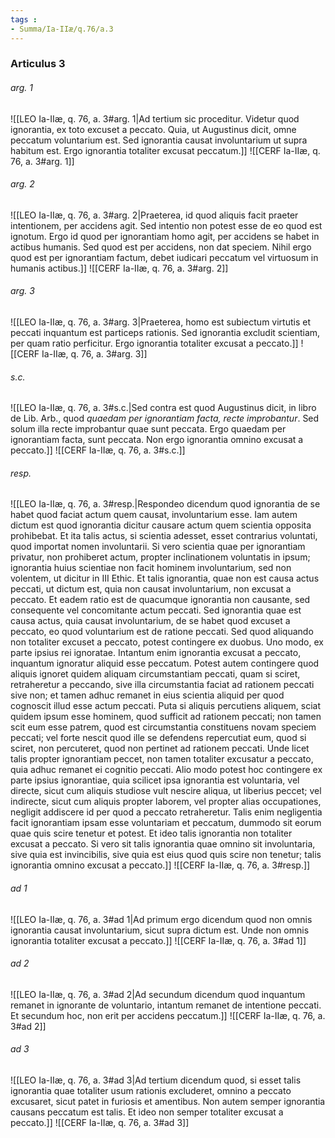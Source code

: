 ```yaml
---
tags : 
- Summa/Ia-IIæ/q.76/a.3
---
```


### Articulus 3

###### arg. 1
![[LEO Ia-IIæ, q. 76, a. 3#arg. 1|Ad tertium sic proceditur. Videtur quod ignorantia, ex toto excuset a peccato. Quia, ut Augustinus dicit, omne peccatum voluntarium est. Sed ignorantia causat involuntarium ut supra habitum est. Ergo ignorantia totaliter excusat peccatum.]]
![[CERF Ia-IIæ, q. 76, a. 3#arg. 1]]

###### arg. 2
![[LEO Ia-IIæ, q. 76, a. 3#arg. 2|Praeterea, id quod aliquis facit praeter intentionem, per accidens agit. Sed intentio non potest esse de eo quod est ignotum. Ergo id quod per ignorantiam homo agit, per accidens se habet in actibus humanis. Sed quod est per accidens, non dat speciem. Nihil ergo quod est per ignorantiam factum, debet iudicari peccatum vel virtuosum in humanis actibus.]]
![[CERF Ia-IIæ, q. 76, a. 3#arg. 2]]

###### arg. 3
![[LEO Ia-IIæ, q. 76, a. 3#arg. 3|Praeterea, homo est subiectum virtutis et peccati inquantum est particeps rationis. Sed ignorantia excludit scientiam, per quam ratio perficitur. Ergo ignorantia totaliter excusat a peccato.]]
![[CERF Ia-IIæ, q. 76, a. 3#arg. 3]]

###### s.c.
![[LEO Ia-IIæ, q. 76, a. 3#s.c.|Sed contra est quod Augustinus dicit, in libro de Lib. Arb., quod *quaedam per ignorantiam facta, recte improbantur*. Sed solum illa recte improbantur quae sunt peccata. Ergo quaedam per ignorantiam facta, sunt peccata. Non ergo ignorantia omnino excusat a peccato.]]
![[CERF Ia-IIæ, q. 76, a. 3#s.c.]]

###### resp.
![[LEO Ia-IIæ, q. 76, a. 3#resp.|Respondeo dicendum quod ignorantia de se habet quod faciat actum quem causat, involuntarium esse. Iam autem dictum est quod ignorantia dicitur causare actum quem scientia opposita prohibebat. Et ita talis actus, si scientia adesset, esset contrarius voluntati, quod importat nomen involuntarii. Si vero scientia quae per ignorantiam privatur, non prohiberet actum, propter inclinationem voluntatis in ipsum; ignorantia huius scientiae non facit hominem involuntarium, sed non volentem, ut dicitur in III Ethic. Et talis ignorantia, quae non est causa actus peccati, ut dictum est, quia non causat involuntarium, non excusat a peccato. Et eadem ratio est de quacumque ignorantia non causante, sed consequente vel concomitante actum peccati. Sed ignorantia quae est causa actus, quia causat involuntarium, de se habet quod excuset a peccato, eo quod voluntarium est de ratione peccati. Sed quod aliquando non totaliter excuset a peccato, potest contingere ex duobus. Uno modo, ex parte ipsius rei ignoratae. Intantum enim ignorantia excusat a peccato, inquantum ignoratur aliquid esse peccatum. Potest autem contingere quod aliquis ignoret quidem aliquam circumstantiam peccati, quam si sciret, retraheretur a peccando, sive illa circumstantia faciat ad rationem peccati sive non; et tamen adhuc remanet in eius scientia aliquid per quod cognoscit illud esse actum peccati. Puta si aliquis percutiens aliquem, sciat quidem ipsum esse hominem, quod sufficit ad rationem peccati; non tamen scit eum esse patrem, quod est circumstantia constituens novam speciem peccati; vel forte nescit quod ille se defendens repercutiat eum, quod si sciret, non percuteret, quod non pertinet ad rationem peccati. Unde licet talis propter ignorantiam peccet, non tamen totaliter excusatur a peccato, quia adhuc remanet ei cognitio peccati. Alio modo potest hoc contingere ex parte ipsius ignorantiae, quia scilicet ipsa ignorantia est voluntaria, vel directe, sicut cum aliquis studiose vult nescire aliqua, ut liberius peccet; vel indirecte, sicut cum aliquis propter laborem, vel propter alias occupationes, negligit addiscere id per quod a peccato retraheretur. Talis enim negligentia facit ignorantiam ipsam esse voluntariam et peccatum, dummodo sit eorum quae quis scire tenetur et potest. Et ideo talis ignorantia non totaliter excusat a peccato. Si vero sit talis ignorantia quae omnino sit involuntaria, sive quia est invincibilis, sive quia est eius quod quis scire non tenetur; talis ignorantia omnino excusat a peccato.]]
![[CERF Ia-IIæ, q. 76, a. 3#resp.]]

###### ad 1
![[LEO Ia-IIæ, q. 76, a. 3#ad 1|Ad primum ergo dicendum quod non omnis ignorantia causat involuntarium, sicut supra dictum est. Unde non omnis ignorantia totaliter excusat a peccato.]]
![[CERF Ia-IIæ, q. 76, a. 3#ad 1]]

###### ad 2
![[LEO Ia-IIæ, q. 76, a. 3#ad 2|Ad secundum dicendum quod inquantum remanet in ignorante de voluntario, intantum remanet de intentione peccati. Et secundum hoc, non erit per accidens peccatum.]]
![[CERF Ia-IIæ, q. 76, a. 3#ad 2]]

###### ad 3
![[LEO Ia-IIæ, q. 76, a. 3#ad 3|Ad tertium dicendum quod, si esset talis ignorantia quae totaliter usum rationis excluderet, omnino a peccato excusaret, sicut patet in furiosis et amentibus. Non autem semper ignorantia causans peccatum est talis. Et ideo non semper totaliter excusat a peccato.]]
![[CERF Ia-IIæ, q. 76, a. 3#ad 3]]


